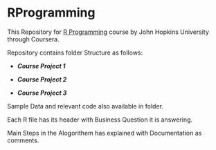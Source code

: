 RProgramming
============

This Repository for [R Programming](https://www.coursera.org/account/accomplishments/records/9VjbAJ6N6mLPBQyv) course by John Hopkins University through Coursera.

Repository contains folder Structure as follows:

 - ***Course Project 1***

 - ***Course Project 2***

 - ***Course Project 3***

 Sample Data and relevant code also available in folder.

 Each R file has its header with Business Question it is answering.

 Main Steps in the Alogorithem has explained with Documentation as comments.
